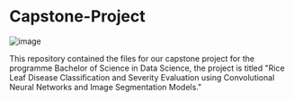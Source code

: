 # Capstone-Project

![image](https://user-images.githubusercontent.com/107011526/216797511-6b14e77e-2097-4310-91cd-bb4269b68788.png)

This repository contained the files for our capstone project for the programme Bachelor of Science in Data Science, the project is titled "Rice Leaf Disease Classification and Severity Evaluation using Convolutional Neural Networks and Image Segmentation Models."
